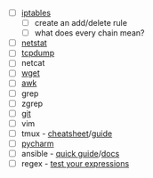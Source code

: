 - [ ] [iptables](https://wiki.archlinux.org/title/iptables)
	- [ ] create an add/delete rule
	- [ ] what does every chain mean?
- [ ] [netstat](https://www.lifewire.com/netstat-command-2618098)
- [ ] [tcpdump](https://danielmiessler.com/study/tcpdump/)
- [ ] netcat
- [ ] [wget](https://linuxize.com/post/wget-command-examples/)
- [ ] [awk](https://www.geeksforgeeks.org/awk-command-unixlinux-examples/)
- [ ] grep
- [ ] zgrep
- [ ] [git](https://git-scm.com/docs)
- [ ] vim
- [ ] tmux - [cheatsheet](https://tmuxcheatsheet.com/)/[guide](https://danielmiessler.com/study/tmux/#shortcut)
- [ ] [pycharm](https://www.jetbrains.com/pycharm/download/#section=windows)
- [ ] ansible - [quick guide](https://www.tutorialspoint.com/ansible/ansible_quick_guide.htm)/[docs](https://docs.ansible.com/ansible/latest/getting_started/index.html)
- [ ] regex - [test your expressions](https://regexr.com/)